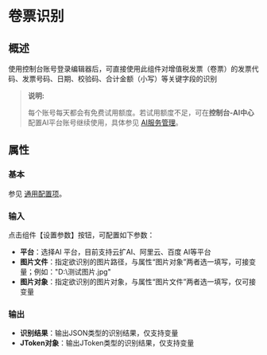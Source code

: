# 卷票识别

## 概述

使用控制台账号登录编辑器后，可直接使用此组件对增值税发票（卷票）的发票代码、发票号码、日期、校验码、合计金额（小写）等关键字段的识别

> **说明:**
>
> 每个账号每天都会有免费试用额度。若试用额度不足，可在**控制台-AI中心**配置AI平台账号继续使用，具体参见 [AI服务管理](https://academy.encoo.com/zh-cn/wiki/Reference/Console/ai-center/AIServiceManagement.md)。

## 属性

### 基本

参见 [通用配置项](../Appendix/CommonConfigurationItems.md)。

### 输入

点击组件【设置参数】按钮，可配置如下参数：
- **平台**：选择AI 平台，目前支持云扩AI、阿里云、百度 AI等平台
- **图片文件**：指定欲识别的图片路径，与属性“图片对象”两者选一填写，可接变量；例如："D:\\测试图片.jpg"
- **图片对象**：指定欲识别的图片对象，与属性“图片文件”两者选一填写，仅可接变量

### 输出

- **识别结果**：输出JSON类型的识别结果，仅支持变量
- **JToken对象**：输出JToken类型的识别结果，仅支持变量